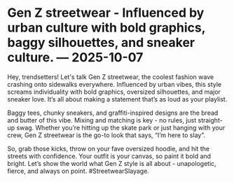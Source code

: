 # Gen Z streetwear - Influenced by urban culture with bold graphics, baggy silhouettes, and sneaker culture. — 2025-10-07

Hey, trendsetters! Let's talk Gen Z streetwear, the coolest fashion wave crashing onto sidewalks everywhere. Influenced by urban vibes, this style screams individuality with bold graphics, oversized silhouettes, and major sneaker love. It’s all about making a statement that’s as loud as your playlist.

Baggy tees, chunky sneakers, and graffiti-inspired designs are the bread and butter of this vibe. Mixing and matching is key - no rules, just straight-up swag. Whether you’re hitting up the skate park or just hanging with your crew, Gen Z streetwear is the go-to look that says, “I’m here to slay”.

So, grab those kicks, throw on your fave oversized hoodie, and hit the streets with confidence. Your outfit is your canvas, so paint it bold and bright. Let’s show the world what Gen Z style is all about - unapologetic, fierce, and always on point. #StreetwearSlayage.